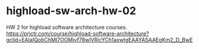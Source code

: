 # highload-sw-arch-hw-02
HW 2 for highload software architecture courses. https://prjctr.com/course/highload-software-architecture?gclid=EAIaIQobChMI7OOMjvf78wIVRjcYCh1axwtgEAAYASAAEgKm2_D_BwE
